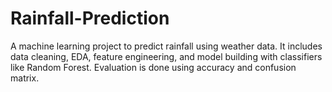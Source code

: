 # Rainfall-Prediction
A machine learning project to predict rainfall using weather data. It includes data cleaning, EDA, feature engineering, and model building with classifiers like Random Forest. Evaluation is done using accuracy and confusion matrix.

